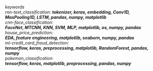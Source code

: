 <i>keywords <br>
rnn-text_classification: <b>tokenizer, keras, embedding, Conv1D, MaxPooling1D, LSTM, pandas, numpy, matplotlib</b> <br>
cnn-face_classification: <br>
  <b>FaceNet, MTCNN, KNN, SVM, MLP, matplotlib, os, numpy, pandas</b> <br>
house_price_prediction: <br>
  <b>EDA, feature engineering, matplotlib, seaborn, numpy, pandas</b> <br>
ml-credit_card_fraud_detection: <br>
  <b>tensorflow, keras, preprocessing, matplotlib, RandomForest, pandas, numpy</b> <br>
pokemon_classification: <br>
  <b>tensorflow, keras, matplotlib, preprocessing, pandas, numpy</b>

